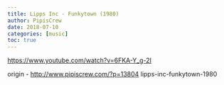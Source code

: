 ```yaml
---
title: Lipps Inc - Funkytown (1980)
author: PipisCrew
date: 2018-07-10
categories: [music]
toc: true
---
```


https://www.youtube.com/watch?v=6FKA-Y_g-2I

origin - http://www.pipiscrew.com/?p=13804 lipps-inc-funkytown-1980